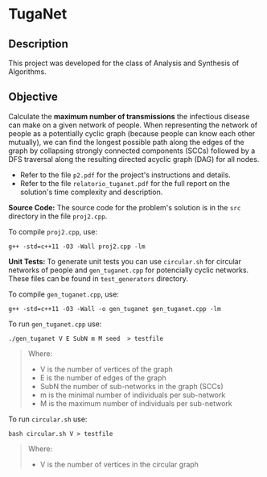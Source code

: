 # TugaNet

## Description

This project was developed for the class of Analysis and Synthesis of Algorithms.

## Objective

Calculate the **maximum number of transmissions** the infectious disease can make on a given network of people. When representing the network of people as a potentially cyclic graph (because people can know each other mutually), we can find the longest possible path along the edges of the graph by collapsing strongly connected components (SCCs) followed by a DFS traversal along the resulting directed acyclic graph (DAG) for all nodes.

- Refer to the file `p2.pdf` for the project's instructions and details.
- Refer to the file `relatorio_tuganet.pdf` for the full report on the solution's time complexity and description.

**Source Code:** The source code for the problem's solution is in the `src` directory in the file `proj2.cpp`.

To compile `proj2.cpp`, use:
```text
g++ -std=c++11 -O3 -Wall proj2.cpp -lm
```
**Unit Tests:** To generate unit tests you can use `circular.sh` for circular networks of people and
`gen_tuganet.cpp` for potencially cyclic networks. These files can be found in `test_generators` directory.

To compile `gen_tuganet.cpp`, use:
```text
g++ -std=c++11 -O3 -Wall -o gen_tuganet gen_tuganet.cpp -lm
```

To run `gen_tuganet.cpp` use:
```text
./gen_tuganet V E SubN m M seed  > testfile
```
>Where:
>- V is the number of vertices of the graph
>- E is the number of edges of the graph
>- SubN the number of sub-networks in the graph (SCCs)
>- m is the minimal number of individuals per sub-network
>- M is the maximum number of individuals per sub-network

To run `circular.sh` use:
```text
bash circular.sh V > testfile
```
>Where:
>- V is the number of vertices in the circular graph

